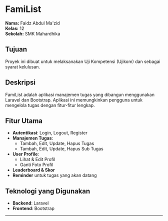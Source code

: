 # FamiList

**Nama:** Faidz Abdul Ma'zid  
**Kelas:** 12  
**Sekolah:** SMK Mahardhika  

## Tujuan
Proyek ini dibuat untuk melaksanakan Uji Kompetensi (Ujikom) dan sebagai syarat kelulusan.

## Deskripsi
FamiList adalah aplikasi manajemen tugas yang dibangun menggunakan Laravel dan Bootstrap. Aplikasi ini memungkinkan pengguna untuk mengelola tugas dengan fitur-fitur lengkap.

## Fitur Utama
- **Autentikasi**: Login, Logout, Register
- **Manajemen Tugas**:
  - Tambah, Edit, Update, Hapus Tugas
  - Tambah, Edit, Update, Hapus Sub Tugas
- **User Profile**:
  - Lihat & Edit Profil
  - Ganti Foto Profil
- **Leaderboard & Skor**
- **Reminder** untuk tugas yang akan datang

## Teknologi yang Digunakan
- **Backend**: Laravel
- **Frontend**: Bootstrap

---

